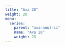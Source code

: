 ```yaml
---
title: "Axa 28"
weight: 28
menu:
  series:
    parent: "axa-anul-ii"
    name: "Axa 28"
    weight: 28
---
```

